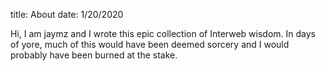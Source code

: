 title: About
date: 1/20/2020

Hi, I am jaymz and I wrote this epic collection of Interweb
wisdom. In days of yore, much of this would have been deemed sorcery
and I would probably have been burned at the stake.

